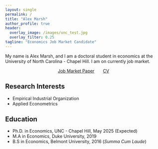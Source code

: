 ```yaml
---
layout: single
permalink: /
title: "Alex Marsh"
author_profile: true
header:
  overlay_image: /images/unc_test.jpg
  overlay_filter: 0.25
tagline: "Economics Job Market Candidate"
---
```


My name is Alex Marsh, and I am a doctoral student in economics at the University of North Carolina - Chapel Hill. I am on currently job market.

<center><a href="https://alexmarsh.io/files/GRRM-meme.avif" class="btn btn--primary btn--large">Job Market Paper</a> &nbsp; &nbsp; &nbsp; <a href="https://alexmarsh.io/files/AlexMarshCV.pdf" class="btn btn--primary btn--large">CV</a></center>

## Research Interests
- Empirical Industrial Organization
- Applied Econometrics

## Education
- Ph.D. in Economics, UNC - Chapel Hill, May 2025 (Expected)
- M.A in Economics, Duke University, 2019
- B.S in Economics, Belmont University, 2016 (*Summa Cum Laude*)